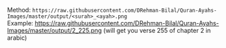 Method: ```https://raw.githubusercontent.com/DRehman-Bilal/Quran-Ayahs-Images/master/output/<surah>_<ayah>.png```
 <br> Example: https://raw.githubusercontent.com/DRehman-Bilal/Quran-Ayahs-Images/master/output/2_225.png (will get you verse 255 of chapter 2 in arabic)

